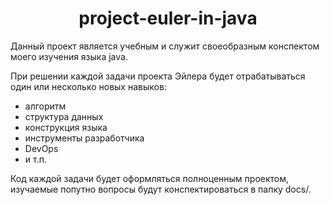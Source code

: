 <div id="header" align="center">
    <h1>project-euler-in-java</h1>
</div>

Данный проект является учебным и служит своеобразным конспектом моего изучения языка java.

При решении каждой задачи проекта Эйлера будет отрабатываться один или несколько новых навыков:

* алгоритм
* структура данных
* конструкция языка
* инструменты разработчика
* DevOps
* и т.п.

Код каждой задачи будет оформляться полноценным проектом, изучаемые попутно вопросы будут конспектироваться в папку
docs/.

